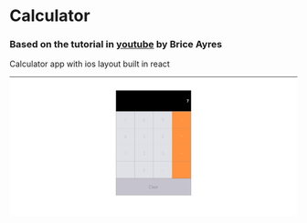 # Calculator 
### Based on the tutorial in [youtube](https://www.youtube.com/watch?v=KzYUuTiHdiY) by Brice Ayres
Calculator app with ios layout built in react

![screenshot of app](readme/calc-react.png)
